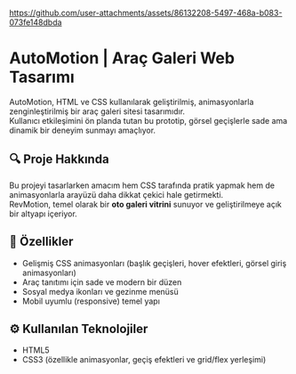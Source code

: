 https://github.com/user-attachments/assets/86132208-5497-468a-b083-073fe148dbda
# AutoMotion | Araç Galeri Web Tasarımı
AutoMotion, HTML ve CSS kullanılarak geliştirilmiş, animasyonlarla zenginleştirilmiş bir araç galeri sitesi tasarımıdır.  
Kullanıcı etkileşimini ön planda tutan bu prototip, görsel geçişlerle sade ama dinamik bir deneyim sunmayı amaçlıyor.

## 🔍 Proje Hakkında

Bu projeyi tasarlarken amacım hem CSS tarafında pratik yapmak hem de animasyonlarla arayüzü daha dikkat çekici hale getirmekti.  
RevMotion, temel olarak bir **oto galeri vitrini** sunuyor ve geliştirilmeye açık bir altyapı içeriyor.

## 🎯 Özellikler

- Gelişmiş CSS animasyonları (başlık geçişleri, hover efektleri, görsel giriş animasyonları)
- Araç tanıtımı için sade ve modern bir düzen
- Sosyal medya ikonları ve gezinme menüsü
- Mobil uyumlu (responsive) temel yapı

## ⚙️ Kullanılan Teknolojiler

- HTML5  
- CSS3 (özellikle animasyonlar, geçiş efektleri ve grid/flex yerleşimi)


